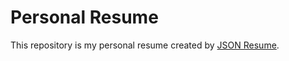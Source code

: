 # Personal Resume

This repository is my personal resume created by [JSON Resume](https://jsonresume.org/getting-started/).
